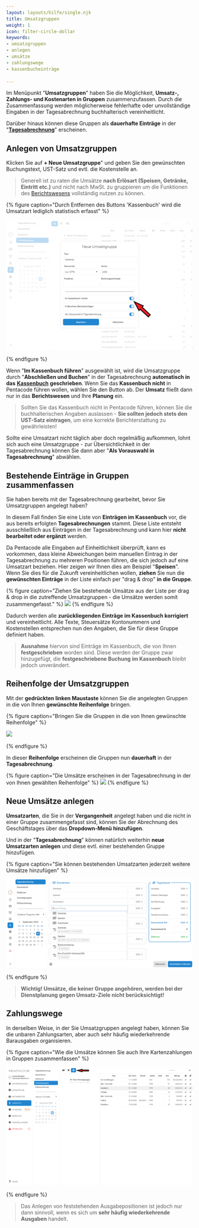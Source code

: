 ```yaml
---
layout: layouts/hilfe/single.njk
title: Umsatzgruppen
weight: 1
icon: filter-circle-dollar
keywords:
- umsatzgruppen
- anlegen
- umsätze
- zahlungswege
- kassenbucheinträge

---
```

Im Menüpunkt "**Umsatzgruppen**" haben Sie die Möglichkeit, **Umsatz-, Zahlungs- und Kostenarten in Gruppen** zusammenzufassen. Durch die Zusammenfassung werden möglicherweise fehlerhafte oder unvollständige Eingaben in der Tagesabrechnung buchhalterisch vereinheitlicht.

Darüber hinaus können diese Gruppen als **dauerhafte Einträge** in der
"[**Tagesabrechnung**](/hilfe/handbuch/umsaetze/tagesabrechnung/)" erscheinen.

## Anlegen von Umsatzgruppen

Klicken Sie auf **+ Neue Umsatzgruppe**" und geben Sie den gewünschten
Buchungstext, UST-Satz und evtl. die Kostenstelle an. 
> Generell ist zu raten die Umsätze **nach Erlösart (Speisen, Getränke, Eintritt etc.)** und nicht
nach MwSt. zu gruppieren um die Funktionen des
[Berichtswesens](/hilfe/handbuch/berichte/umsaetze) vollständig nutzen zu können.

{% figure caption="Durch Entfernen des Buttons 'Kassenbuch' wird die Umsatzart lediglich statistisch erfasst" %}

<img src="neue-umsatzgruppe.png" />

{% endfigure %}

Wenn "**Im Kassenbuch führen**" ausgewählt ist, wird die Umsatzgruppe  durch
"**Abschließen und Buchen**" in der Tagesabrechnung **automatisch in das**
[**Kassenbuch**](/hilfe/handbuch/umsaetze/kassenbuch/) **geschrieben**. Wenn Sie
das **Kassenbuch nicht** in Pentacode führen wollen, wählen Sie den Button ab.
Der **Umsatz** fließt dann nur in das **Berichtswesen** und Ihre **Planung**
ein.

> Sollten Sie das Kassenbuch nicht in Pentacode führen, können Sie die
> buchhalterischen Angaben auslassen - **Sie sollten jedoch stets den UST-Satz
> eintragen**, um eine korrekte Berichterstattung zu gewährleisten!

Sollte eine Umsatzart nicht täglich aber doch regelmäßig aufkommen, lohnt sich
auch eine Umsatzgruppe - zur Übersichtlichkeit in der Tagesabrechnung können Sie
dann aber "**Als Vorauswahl in Tagesabrechnung**" abwählen. 

## Bestehende Einträge in Gruppen zusammenfassen

Sie haben bereits mit der Tagesabrechnung gearbeitet, bevor Sie Umsatzgruppen angelegt haben?

In diesem Fall finden Sie eine Liste von **Einträgen im Kassenbuch** vor, die aus bereits erfolgten **Tagesabrechnungen** stammt. Diese Liste entsteht ausschließlich aus Einträgen in der Tagesabrechnung und kann hier **nicht bearbeitet oder ergänzt** werden.

Da Pentacode alle Eingaben auf Einheitlichkeit überprüft, kann es vorkommen,
dass kleine Abweichungen beim manuellen Eintrag in der Tagesabrechnung zu
mehreren Positionen führen, die sich jedoch auf eine Umsatzart beziehen. Hier
zeigen wir Ihnen dies am Beispiel "**Speisen**".
Wenn Sie dies für die Zukunft vereinheitlichen wollen, **ziehen** Sie nun die **gewünschten Einträge** in der Liste einfach per "drag & drop" **in die Gruppe**.

{% figure caption="Ziehen Sie bestehende Umsätze aus der Liste per drag & drop
in die zutreffende Umsatzgruppen - die Umsätze werden somit zusammengefasst." %}
<img src="umsatz-hinzufügen.gif"/>
{% endfigure %}

Dadurch werden alle **zurückliegenden Einträge im Kassenbuch korrigiert** und vereinheitlicht. Alle Texte, Steuersätze Kontonummern und Kostenstellen entsprechen nun den Angaben, die Sie für diese Gruppe definiert haben.

> **Ausnahme** hiervon sind Einträge im Kassenbuch, die von Ihnen **festgeschrieben** worden sind. Diese werden der Gruppe zwar hinzugefügt, die **festgeschriebene Buchung im Kassenbuch** bleibt jedoch unverändert.

## Reihenfolge der Umsatzgruppen

Mit der **gedrückten linken Maustaste** können Sie die angelegten Gruppen in die von Ihnen **gewünschte Reihenfolge** bringen.

{% figure caption="Bringen Sie die Gruppen in die von Ihnen gewünschte Reihenfolge" %}

<img src="umsätze-verschieben.gif"/>

{% endfigure %}

In dieser **Reihenfolge** erscheinen die Gruppen nun **dauerhaft** in der **Tagesabrechnung**.

{% figure caption="Die Umsätze erscheinen in der Tagesabrechnung in der von Ihnen gewählten Reihenfolge" %}
<img src="umsätze-reihenfolge.png"/>
{% endfigure %}

## Neue Umsätze anlegen

**Umsatzarten**, die Sie in der **Vergangenheit** angelegt haben und die nicht in einer Gruppe zusammengefasst sind, können Sie der Abrechnung des Geschäftstages über das **Dropdown-Menü hinzufügen**.

Und in der "**Tagesabrechnung**" können natürlich weiterhin **neue Umsatzarten anlegen** und diese evtl. einer bestehenden Gruppe hinzufügen.

{% figure caption="Sie können bestehenden Umsatzarten jederzeit weitere Umsätze hinzufügen" %}

<img src="umsatz-liste.png"/>

{% endfigure %}

> **Wichtig! Umsätze, die keiner Gruppe angehören, werden bei der Dienstplanung gegen Umsatz-Ziele nicht berücksichtigt!**

## Zahlungswege

In derselben Weise, in der Sie Umsatzgruppen angelegt haben, können Sie die unbaren Zahlungsarten, aber auch sehr häufig wiederkehrende Barausgaben organisieren.

{% figure caption="Wie die Umsätze können Sie auch Ihre Kartenzahlungen in Gruppen zusammenfassen" %}

![](/uploads/umsatzgruppe7.png)

{% endfigure %}

> Das Anlegen von feststehenden Ausgabepositionen ist jedoch nur dann sinnvoll, wenn es sich um **sehr häufig wiederkehrende Ausgaben** handelt.
